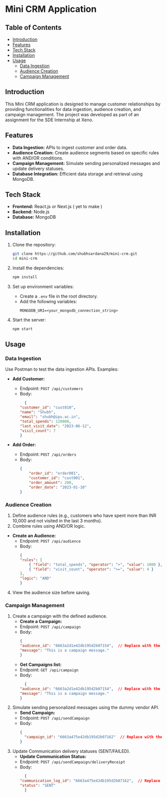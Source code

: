 # Mini CRM Application

## Table of Contents
- [Introduction](#introduction)
- [Features](#features)
- [Tech Stack](#tech-stack)
- [Installation](#installation)
- [Usage](#usage)
  - [Data Ingestion](#data-ingestion)
  - [Audience Creation](#audience-creation)
  - [Campaign Management](#campaign-management)


## Introduction
This Mini CRM application is designed to manage customer relationships by providing functionalities for data ingestion, audience creation, and campaign management. The project was developed as part of an assignment for the SDE Internship at Xeno.

## Features
- **Data Ingestion:** APIs to ingest customer and order data.
- **Audience Creation:** Create audience segments based on specific rules with AND/OR conditions.
- **Campaign Management:** Simulate sending personalized messages and update delivery statuses.
- **Database Integration:** Efficient data storage and retrieval using MongoDB.

## Tech Stack
- **Frontend:** React.js or Next.js ( yet to make )
- **Backend:** Node.js
- **Database:** MongoDB

## Installation
1. Clone the repository:
    ```bash
    git clone https://github.com/shubhsardana29/mini-crm.git
    cd mini-crm
    ```

2. Install the dependencies:
    ```bash
    npm install
    ```

3. Set up environment variables:
    - Create a `.env` file in the root directory.
    - Add the following variables:
        ```
        MONGODB_URI=<your_mongodb_connection_string>
        ```

4. Start the server:
    ```bash
    npm start
    ```

## Usage

### Data Ingestion
Use Postman to test the data ingestion APIs. Examples:
- **Add Customer:**
    - Endpoint: `POST /api/customers`
    - Body:
      ```json
        {
      "customer_id": "cust010",
      "name": "Shubh",
      "email": "shubh@ipu.ac.in",
      "total_spends": 120000,
      "last_visit_date": "2023-06-12",
      "visit_count": 7
      }

      ```

- **Add Order:**
    - Endpoint: `POST /api/orders`
    - Body:
      ```json
      {
          "order_id": "order001",
          "customer_id": "cust001",
          "order_amount": 200,
          "order_date": "2023-01-10"
      }

      ```

### Audience Creation
1. Define audience rules (e.g., customers who have spent more than INR 10,000 and not visited in the last 3 months).
2. Combine rules using AND/OR logic.
- **Create an Audience:**
    - Endpoint: `POST /api/audience`
    - Body:
      ```json
      {
      "rules": [
          { "field": "total_spends", "operator": ">", "value": 1000 },
          { "field": "visit_count", "operator": ">=", "value": 4 }
      ],
      "logic": "AND"
      }


      ```
4. View the audience size before saving.

### Campaign Management
1. Create a campaign with the defined audience.
   - **Create a Campaign:**
    - Endpoint: `POST /api/campaign`
    - Body:
      ```json
      {
      "audience_id": "6663a2d1e42db195d2b07154",  // Replace with the actual audience ID from the response
      "message": "This is a campaign message."
      }
      ```
   - **Get Campaigns list:**
    - Endpoint: `GET /api/campaign`
    - Body:
      ```json
        {
      "audience_id": "6663a2d1e42db195d2b07154",  // Replace with the actual audience ID from the response
      "message": "This is a campaign message."
      }

      ```
3. Simulate sending personalized messages using the dummy vendor API.
   - **Send Campaign:**
    - Endpoint: `POST /api/sendCampaign`
    - Body:
      ```json
      {
        "campaign_id": "6663a475e42db195d2b07162"  // Replace with the actual campaign ID from the response
      }

      ```
5. Update Communication delivery statuses (SENT/FAILED).
   - **Update Communication Status:**
    - Endpoint: `POST /api/sendCampaign/deliveryReceipt`
    - Body:
      ```json
        {
      "communication_log_id": "6663a475e42db195d2b07162",  // Replace with the actual campaign ID from the response
      "status": "SENT"
        }

      ```
